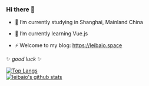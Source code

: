 ### Hi there 👋

- 🔭 I’m currently studying in Shanghai, Mainland China
- 🌱 I’m currently learning Vue.js 

- ⚡ Welcome to my blog: https://leibaio.space

✨ _good luck_ ✨


[![Top Langs](https://github-readme-stats.vercel.app/api/top-langs/?username=leibaio&layout=compact&theme=cobalt&show_icons=true)](https://github.com/leibaio/github-readme-stats)  
[![leibaio's github stats](https://github-readme-stats.vercel.app/api?username=leibaio&theme=cobalt&show_icons=true)](https://github.com/leibaio/github-readme-stats)


<!--
**leibaio/leibaio** is a ✨ _special_ ✨ repository because its `README.md` (this file) appears on your GitHub profile.
- 🔭 I’m currently studying in Shanghai, Mainland China
- 🌱 I’m currently learning Vue.js 
- ⚡ Welcome to my website: https://leibaio.space
-->
